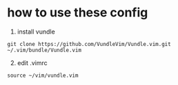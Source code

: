 # how to use these config

1. install vundle
```
git clone https://github.com/VundleVim/Vundle.vim.git ~/.vim/bundle/Vundle.vim
```

2. edit .vimrc
```
source ~/vim/vundle.vim
```
